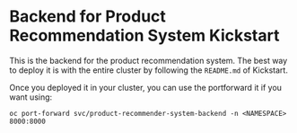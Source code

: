 # Backend for Product Recommendation System Kickstart

This is the backend for the product recommendation system. The best way to deploy it is with the entire cluster by following the `README.md` of Kickstart.

Once you deployed it in your cluster, you can use the portforward it if you want using:
```
oc port-forward svc/product-recommender-system-backend -n <NAMESPACE> 8000:8000
```
